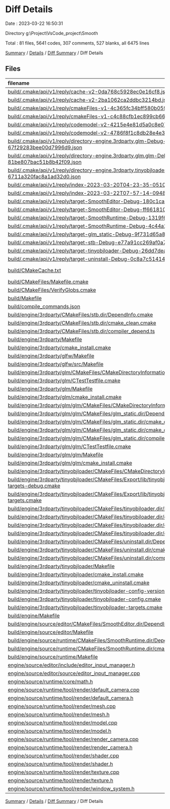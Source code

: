 # Diff Details

Date : 2023-03-22 16:50:31

Directory g:\\Project\\VsCode_project\\Smooth

Total : 81 files,  5641 codes, 307 comments, 527 blanks, all 6475 lines

[Summary](results.md) / [Details](details.md) / [Diff Summary](diff.md) / Diff Details

## Files
| filename | language | code | comment | blank | total |
| :--- | :--- | ---: | ---: | ---: | ---: |
| [build/.cmake/api/v1/reply/cache-v2-0da768c5928ec0e16cf8.json](/build/.cmake/api/v1/reply/cache-v2-0da768c5928ec0e16cf8.json) | JSON | -1,847 | 0 | -1 | -1,848 |
| [build/.cmake/api/v1/reply/cache-v2-2ba1062ca2ddbc3214bd.json](/build/.cmake/api/v1/reply/cache-v2-2ba1062ca2ddbc3214bd.json) | JSON | 1,991 | 0 | 1 | 1,992 |
| [build/.cmake/api/v1/reply/cmakeFiles-v1-4c365fc34bff580b0593.json](/build/.cmake/api/v1/reply/cmakeFiles-v1-4c365fc34bff580b0593.json) | JSON | 331 | 0 | 1 | 332 |
| [build/.cmake/api/v1/reply/cmakeFiles-v1-c4c88cfb1ec899cb663c.json](/build/.cmake/api/v1/reply/cmakeFiles-v1-c4c88cfb1ec899cb663c.json) | JSON | -290 | 0 | -1 | -291 |
| [build/.cmake/api/v1/reply/codemodel-v2-4215e4e81d5a0c8e074c.json](/build/.cmake/api/v1/reply/codemodel-v2-4215e4e81d5a0c8e074c.json) | JSON | -209 | 0 | -1 | -210 |
| [build/.cmake/api/v1/reply/codemodel-v2-4786f8f1c8db28e4e320.json](/build/.cmake/api/v1/reply/codemodel-v2-4786f8f1c8db28e4e320.json) | JSON | 319 | 0 | 1 | 320 |
| [build/.cmake/api/v1/reply/directory-engine.3rdparty.glm-Debug-67f29283bee00d7996d9.json](/build/.cmake/api/v1/reply/directory-engine.3rdparty.glm-Debug-67f29283bee00d7996d9.json) | JSON | 14 | 0 | 1 | 15 |
| [build/.cmake/api/v1/reply/directory-engine.3rdparty.glm.glm-Debug-81be807bac51b8b42f09.json](/build/.cmake/api/v1/reply/directory-engine.3rdparty.glm.glm-Debug-81be807bac51b8b42f09.json) | JSON | 14 | 0 | 1 | 15 |
| [build/.cmake/api/v1/reply/directory-engine.3rdparty.tinyobjloader-Debug-6711a320fac8a1ad32d0.json](/build/.cmake/api/v1/reply/directory-engine.3rdparty.tinyobjloader-Debug-6711a320fac8a1ad32d0.json) | JSON | 134 | 0 | 1 | 135 |
| [build/.cmake/api/v1/reply/index-2023-03-20T04-23-35-0510.json](/build/.cmake/api/v1/reply/index-2023-03-20T04-23-35-0510.json) | JSON | -132 | 0 | -1 | -133 |
| [build/.cmake/api/v1/reply/index-2023-03-22T07-57-14-0948.json](/build/.cmake/api/v1/reply/index-2023-03-22T07-57-14-0948.json) | JSON | 132 | 0 | 1 | 133 |
| [build/.cmake/api/v1/reply/target-SmoothEditor-Debug-180c1cac97f6735cf8ba.json](/build/.cmake/api/v1/reply/target-SmoothEditor-Debug-180c1cac97f6735cf8ba.json) | JSON | -217 | 0 | -1 | -218 |
| [build/.cmake/api/v1/reply/target-SmoothEditor-Debug-ff6618108bd18a3f07c8.json](/build/.cmake/api/v1/reply/target-SmoothEditor-Debug-ff6618108bd18a3f07c8.json) | JSON | 240 | 0 | 1 | 241 |
| [build/.cmake/api/v1/reply/target-SmoothRuntime-Debug-1319f6ac19cd98fcb241.json](/build/.cmake/api/v1/reply/target-SmoothRuntime-Debug-1319f6ac19cd98fcb241.json) | JSON | -238 | 0 | -1 | -239 |
| [build/.cmake/api/v1/reply/target-SmoothRuntime-Debug-4c44a237aeba64e948bd.json](/build/.cmake/api/v1/reply/target-SmoothRuntime-Debug-4c44a237aeba64e948bd.json) | JSON | 346 | 0 | 1 | 347 |
| [build/.cmake/api/v1/reply/target-glm_static-Debug-9f731d65a81d097a5e51.json](/build/.cmake/api/v1/reply/target-glm_static-Debug-9f731d65a81d097a5e51.json) | JSON | 2,686 | 0 | 1 | 2,687 |
| [build/.cmake/api/v1/reply/target-stb-Debug-e77a91cc269af0a744f3.json](/build/.cmake/api/v1/reply/target-stb-Debug-e77a91cc269af0a744f3.json) | JSON | 176 | 0 | 1 | 177 |
| [build/.cmake/api/v1/reply/target-tinyobjloader-Debug-26dd7dea295fba594aa5.json](/build/.cmake/api/v1/reply/target-tinyobjloader-Debug-26dd7dea295fba594aa5.json) | JSON | 125 | 0 | 1 | 126 |
| [build/.cmake/api/v1/reply/target-uninstall-Debug-0c8a7c514143671f90a4.json](/build/.cmake/api/v1/reply/target-uninstall-Debug-0c8a7c514143671f90a4.json) | JSON | 70 | 0 | 1 | 71 |
| [build/CMakeCache.txt](/build/CMakeCache.txt) | CMake Cache | 21 | 0 | 12 | 33 |
| [build/CMakeFiles/Makefile.cmake](/build/CMakeFiles/Makefile.cmake) | CMake | 20 | 0 | 0 | 20 |
| [build/CMakeFiles/VerifyGlobs.cmake](/build/CMakeFiles/VerifyGlobs.cmake) | CMake | 30 | 0 | 2 | 32 |
| [build/Makefile](/build/Makefile) | Makefile | 63 | 24 | 20 | 107 |
| [build/compile_commands.json](/build/compile_commands.json) | JSON | 35 | 0 | 0 | 35 |
| [build/engine/3rdparty/CMakeFiles/stb.dir/DependInfo.cmake](/build/engine/3rdparty/CMakeFiles/stb.dir/DependInfo.cmake) | CMake | 13 | 0 | 6 | 19 |
| [build/engine/3rdparty/CMakeFiles/stb.dir/cmake_clean.cmake](/build/engine/3rdparty/CMakeFiles/stb.dir/cmake_clean.cmake) | CMake | 4 | 0 | 2 | 6 |
| [build/engine/3rdparty/CMakeFiles/stb.dir/compiler_depend.ts](/build/engine/3rdparty/CMakeFiles/stb.dir/compiler_depend.ts) | TypeScript | 2 | 0 | 1 | 3 |
| [build/engine/3rdparty/Makefile](/build/engine/3rdparty/Makefile) | Makefile | 36 | 8 | 8 | 52 |
| [build/engine/3rdparty/cmake_install.cmake](/build/engine/3rdparty/cmake_install.cmake) | CMake | 8 | 0 | 2 | 10 |
| [build/engine/3rdparty/glfw/Makefile](/build/engine/3rdparty/glfw/Makefile) | Makefile | 35 | 8 | 8 | 51 |
| [build/engine/3rdparty/glfw/src/Makefile](/build/engine/3rdparty/glfw/src/Makefile) | Makefile | 35 | 8 | 8 | 51 |
| [build/engine/3rdparty/glm/CMakeFiles/CMakeDirectoryInformation.cmake](/build/engine/3rdparty/glm/CMakeFiles/CMakeDirectoryInformation.cmake) | CMake | 12 | 0 | 5 | 17 |
| [build/engine/3rdparty/glm/CTestTestfile.cmake](/build/engine/3rdparty/glm/CTestTestfile.cmake) | CMake | 7 | 0 | 1 | 8 |
| [build/engine/3rdparty/glm/Makefile](/build/engine/3rdparty/glm/Makefile) | Makefile | 97 | 48 | 46 | 191 |
| [build/engine/3rdparty/glm/cmake_install.cmake](/build/engine/3rdparty/glm/cmake_install.cmake) | CMake | 37 | 0 | 9 | 46 |
| [build/engine/3rdparty/glm/glm/CMakeFiles/CMakeDirectoryInformation.cmake](/build/engine/3rdparty/glm/glm/CMakeFiles/CMakeDirectoryInformation.cmake) | CMake | 12 | 0 | 5 | 17 |
| [build/engine/3rdparty/glm/glm/CMakeFiles/glm_static.dir/DependInfo.cmake](/build/engine/3rdparty/glm/glm/CMakeFiles/glm_static.dir/DependInfo.cmake) | CMake | 14 | 0 | 6 | 20 |
| [build/engine/3rdparty/glm/glm/CMakeFiles/glm_static.dir/cmake_clean.cmake](/build/engine/3rdparty/glm/glm/CMakeFiles/glm_static.dir/cmake_clean.cmake) | CMake | 10 | 0 | 2 | 12 |
| [build/engine/3rdparty/glm/glm/CMakeFiles/glm_static.dir/cmake_clean_target.cmake](/build/engine/3rdparty/glm/glm/CMakeFiles/glm_static.dir/cmake_clean_target.cmake) | CMake | 3 | 0 | 1 | 4 |
| [build/engine/3rdparty/glm/glm/CMakeFiles/glm_static.dir/compiler_depend.ts](/build/engine/3rdparty/glm/glm/CMakeFiles/glm_static.dir/compiler_depend.ts) | TypeScript | 2 | 0 | 1 | 3 |
| [build/engine/3rdparty/glm/glm/CTestTestfile.cmake](/build/engine/3rdparty/glm/glm/CTestTestfile.cmake) | CMake | 6 | 0 | 1 | 7 |
| [build/engine/3rdparty/glm/glm/Makefile](/build/engine/3rdparty/glm/glm/Makefile) | Makefile | 124 | 54 | 55 | 233 |
| [build/engine/3rdparty/glm/glm/cmake_install.cmake](/build/engine/3rdparty/glm/glm/cmake_install.cmake) | CMake | 33 | 0 | 7 | 40 |
| [build/engine/3rdparty/tinyobjloader/CMakeFiles/CMakeDirectoryInformation.cmake](/build/engine/3rdparty/tinyobjloader/CMakeFiles/CMakeDirectoryInformation.cmake) | CMake | 12 | 0 | 5 | 17 |
| [build/engine/3rdparty/tinyobjloader/CMakeFiles/Export/lib/tinyobjloader/cmake/tinyobjloader-targets-debug.cmake](/build/engine/3rdparty/tinyobjloader/CMakeFiles/Export/lib/tinyobjloader/cmake/tinyobjloader-targets-debug.cmake) | CMake | 15 | 0 | 5 | 20 |
| [build/engine/3rdparty/tinyobjloader/CMakeFiles/Export/lib/tinyobjloader/cmake/tinyobjloader-targets.cmake](/build/engine/3rdparty/tinyobjloader/CMakeFiles/Export/lib/tinyobjloader/cmake/tinyobjloader-targets.cmake) | CMake | 82 | 0 | 13 | 95 |
| [build/engine/3rdparty/tinyobjloader/CMakeFiles/tinyobjloader.dir/DependInfo.cmake](/build/engine/3rdparty/tinyobjloader/CMakeFiles/tinyobjloader.dir/DependInfo.cmake) | CMake | 14 | 0 | 6 | 20 |
| [build/engine/3rdparty/tinyobjloader/CMakeFiles/tinyobjloader.dir/cmake_clean.cmake](/build/engine/3rdparty/tinyobjloader/CMakeFiles/tinyobjloader.dir/cmake_clean.cmake) | CMake | 10 | 0 | 2 | 12 |
| [build/engine/3rdparty/tinyobjloader/CMakeFiles/tinyobjloader.dir/cmake_clean_target.cmake](/build/engine/3rdparty/tinyobjloader/CMakeFiles/tinyobjloader.dir/cmake_clean_target.cmake) | CMake | 3 | 0 | 1 | 4 |
| [build/engine/3rdparty/tinyobjloader/CMakeFiles/tinyobjloader.dir/compiler_depend.ts](/build/engine/3rdparty/tinyobjloader/CMakeFiles/tinyobjloader.dir/compiler_depend.ts) | TypeScript | 2 | 0 | 1 | 3 |
| [build/engine/3rdparty/tinyobjloader/CMakeFiles/uninstall.dir/DependInfo.cmake](/build/engine/3rdparty/tinyobjloader/CMakeFiles/uninstall.dir/DependInfo.cmake) | CMake | 13 | 0 | 6 | 19 |
| [build/engine/3rdparty/tinyobjloader/CMakeFiles/uninstall.dir/cmake_clean.cmake](/build/engine/3rdparty/tinyobjloader/CMakeFiles/uninstall.dir/cmake_clean.cmake) | CMake | 7 | 0 | 2 | 9 |
| [build/engine/3rdparty/tinyobjloader/CMakeFiles/uninstall.dir/compiler_depend.ts](/build/engine/3rdparty/tinyobjloader/CMakeFiles/uninstall.dir/compiler_depend.ts) | TypeScript | 2 | 0 | 1 | 3 |
| [build/engine/3rdparty/tinyobjloader/Makefile](/build/engine/3rdparty/tinyobjloader/Makefile) | Makefile | 133 | 57 | 58 | 248 |
| [build/engine/3rdparty/tinyobjloader/cmake_install.cmake](/build/engine/3rdparty/tinyobjloader/cmake_install.cmake) | CMake | 69 | 0 | 13 | 82 |
| [build/engine/3rdparty/tinyobjloader/cmake_uninstall.cmake](/build/engine/3rdparty/tinyobjloader/cmake_uninstall.cmake) | CMake | 20 | 0 | 2 | 22 |
| [build/engine/3rdparty/tinyobjloader/tinyobjloader-config-version.cmake](/build/engine/3rdparty/tinyobjloader/tinyobjloader-config-version.cmake) | CMake | 60 | 0 | 11 | 71 |
| [build/engine/3rdparty/tinyobjloader/tinyobjloader-config.cmake](/build/engine/3rdparty/tinyobjloader/tinyobjloader-config.cmake) | CMake | 16 | 0 | 8 | 24 |
| [build/engine/3rdparty/tinyobjloader/tinyobjloader-targets.cmake](/build/engine/3rdparty/tinyobjloader/tinyobjloader-targets.cmake) | CMake | 54 | 0 | 10 | 64 |
| [build/engine/Makefile](/build/engine/Makefile) | Makefile | 35 | 8 | 8 | 51 |
| [build/engine/source/editor/CMakeFiles/SmoothEditor.dir/DependInfo.cmake](/build/engine/source/editor/CMakeFiles/SmoothEditor.dir/DependInfo.cmake) | CMake | 1 | 0 | 0 | 1 |
| [build/engine/source/editor/Makefile](/build/engine/source/editor/Makefile) | Makefile | 35 | 8 | 8 | 51 |
| [build/engine/source/runtime/CMakeFiles/SmoothRuntime.dir/DependInfo.cmake](/build/engine/source/runtime/CMakeFiles/SmoothRuntime.dir/DependInfo.cmake) | CMake | 6 | 0 | 0 | 6 |
| [build/engine/source/runtime/CMakeFiles/SmoothRuntime.dir/cmake_clean.cmake](/build/engine/source/runtime/CMakeFiles/SmoothRuntime.dir/cmake_clean.cmake) | CMake | 10 | 0 | 0 | 10 |
| [build/engine/source/runtime/Makefile](/build/engine/source/runtime/Makefile) | Makefile | 125 | 23 | 38 | 186 |
| [engine/source/editor/include/editor_input_manager.h](/engine/source/editor/include/editor_input_manager.h) | C++ | 5 | 0 | 3 | 8 |
| [engine/source/editor/source/editor_input_manager.cpp](/engine/source/editor/source/editor_input_manager.cpp) | C++ | 1 | 0 | -1 | 0 |
| [engine/source/runtime/core/math.h](/engine/source/runtime/core/math.h) | C++ | 5 | 0 | 1 | 6 |
| [engine/source/runtime/tool/render/default_camera.cpp](/engine/source/runtime/tool/render/default_camera.cpp) | C++ | 32 | 0 | 5 | 37 |
| [engine/source/runtime/tool/render/default_camera.h](/engine/source/runtime/tool/render/default_camera.h) | C++ | 33 | 1 | 9 | 43 |
| [engine/source/runtime/tool/render/mesh.cpp](/engine/source/runtime/tool/render/mesh.cpp) | C++ | 58 | 14 | 11 | 83 |
| [engine/source/runtime/tool/render/mesh.h](/engine/source/runtime/tool/render/mesh.h) | C++ | 38 | 0 | 10 | 48 |
| [engine/source/runtime/tool/render/model.cpp](/engine/source/runtime/tool/render/model.cpp) | C++ | 136 | 7 | 34 | 177 |
| [engine/source/runtime/tool/render/model.h](/engine/source/runtime/tool/render/model.h) | C++ | 22 | 0 | 7 | 29 |
| [engine/source/runtime/tool/render/render_camera.cpp](/engine/source/runtime/tool/render/render_camera.cpp) | C++ | 28 | 0 | 9 | 37 |
| [engine/source/runtime/tool/render/render_camera.h](/engine/source/runtime/tool/render/render_camera.h) | C++ | 36 | 0 | 10 | 46 |
| [engine/source/runtime/tool/render/shader.cpp](/engine/source/runtime/tool/render/shader.cpp) | C++ | 146 | 23 | 4 | 173 |
| [engine/source/runtime/tool/render/shader.h](/engine/source/runtime/tool/render/shader.h) | C++ | 31 | 16 | 4 | 51 |
| [engine/source/runtime/tool/render/texture.cpp](/engine/source/runtime/tool/render/texture.cpp) | C++ | 33 | 0 | 6 | 39 |
| [engine/source/runtime/tool/render/texture.h](/engine/source/runtime/tool/render/texture.h) | C++ | 13 | 0 | 1 | 14 |
| [engine/source/runtime/tool/render/window_system.h](/engine/source/runtime/tool/render/window_system.h) | C++ | -4 | 0 | 1 | -3 |

[Summary](results.md) / [Details](details.md) / [Diff Summary](diff.md) / Diff Details